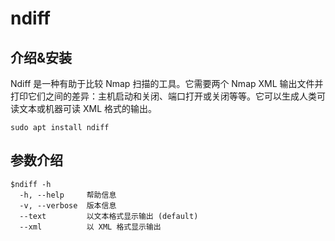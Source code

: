 # ndiff

## 介绍&安装

Ndiff 是一种有助于比较 Nmap 扫描的工具。它需要两个 Nmap XML 输出文件并打印它们之间的差异：主机启动和关闭、端口打开或关闭等等。它可以生成人类可读文本或机器可读 XML 格式的输出。

```shell
sudo apt install ndiff
```

## 参数介绍

```shell
$ndiff -h
  -h, --help     帮助信息
  -v, --verbose  版本信息
  --text         以文本格式显示输出 (default)
  --xml          以 XML 格式显示输出
```

